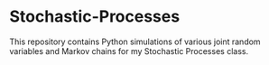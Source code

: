 # Stochastic-Processes

This repository contains Python simulations of various joint random variables and Markov chains for my Stochastic Processes class.
